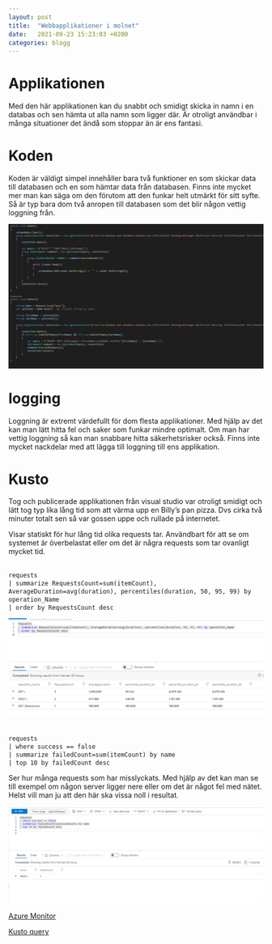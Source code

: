 ```yaml
---
layout: post
title:  "Webbapplikationer i molnet"
date:   2021-09-23 15:23:03 +0200
categories: blogg
---
```


# Applikationen
Med den här applikationen kan du snabbt och smidigt skicka in namn i en databas och sen hämta ut alla namn som ligger där. Är otroligt användbar i många situationer det ändå som stoppar än är ens fantasi.


# Koden
Koden är väldigt simpel innehåller bara två funktioner en som skickar data till databasen och en som hämtar data från databasen. Finns inte mycket mer man kan säga om den förutom att den funkar helt utmärkt för sitt syfte. Så är typ bara dom två anropen till databasen som det blir någon vettig loggning från.

![kod](https://raw.githubusercontent.com/brinkhoff98/brinkhoff98.github.io/main/docs/_posts/razorkod.PNG)

# logging
Loggning är extremt värdefullt för dom flesta applikationer. Med hjälp av det kan man lätt hitta fel och saker som funkar mindre optimalt. Om man har vettig loggning så kan man snabbare hitta säkerhetsrisker också. Finns inte mycket nackdelar med att lägga till loggning till ens applikation.

# Kusto 
Tog och publicerade applikationen från visual studio var otroligt smidigt och lätt tog typ lika lång tid som att värma upp en Billy’s pan pizza. Dvs cirka två minuter totalt sen så var gossen uppe och rullade på internetet.

Visar statiskt för hur lång tid olika requests tar. Användbart för att se om systemet är överbelastat eller om det är några requests som tar ovanligt mycket tid.

<pre><code>
requests
| summarize RequestsCount=sum(itemCount), AverageDuration=avg(duration), percentiles(duration, 50, 95, 99) by operation_Name 
| order by RequestsCount desc 
</code></pre>

![Kusto](https://raw.githubusercontent.com/brinkhoff98/brinkhoff98.github.io/main/docs/_posts/avg-respons-time.PNG)

<pre><code>
requests
| where success == false
| summarize failedCount=sum(itemCount) by name
| top 10 by failedCount desc
</code></pre>

Ser hur många requests som har misslyckats. Med hjälp av det kan man se till exempel om någon server ligger nere eller om det är något fel med nätet. Helst vill man ju att den här ska vissa noll i resultat.

![Kusto](https://raw.githubusercontent.com/brinkhoff98/brinkhoff98.github.io/main/docs/_posts/failed-req.PNG)


[Azure Monitor](https://docs.microsoft.com/en-us/azure/azure-monitor/app/asp-net-core)

[Kusto query](https://docs.microsoft.com/en-us/azure/data-explorer/kusto/query/)
